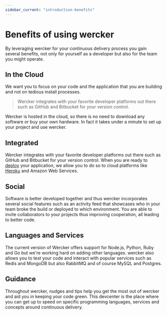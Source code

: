 ```yaml
---
sidebar_current: "introduction-benefits"
---
```


# Benefits of using wercker

By leveraging wercker for your continuous delivery process you gain several benefits, not only for yourself as a developer but also for the team you might operate.

## In the Cloud

We want you to focus on your code and the application that you are building and not on tedious install processes.

> Wercker integrates with your favorite developer platforms out there such as GitHub and Bitbucket for your version control.

Wercker is hosted in the cloud, so there is no need to download any software or buy your own hardware. In fact it takes under a minute to set up your project and use wercker.

## Integrated

Wercker integrates with your favorite developer platforms out there such as GitHub and Bitbucket for your version control. When you are ready to [deploy](/articles/deployment/) your application, we allow you to do so to cloud platforms like [Heroku](/articles/deployment/heroku.html) and Amazon Web Services.

## Social

Software is better developed together and thus wercker incorporates several social features such as an activity feed that showcases who in your team broke the build or deployed to which environment.
You are able to invite collaborators to your projects thus improving cooperation, all leading to better code.

## Languages and Services

The current version of Wercker offers support for Node.js, Python, Ruby and Go but we're working hard on adding other languages.
wercker also allows you to test your code and interact with popular services such as Redis and MongoDB but also RabbitMQ and of course MySQL and Postgres.

## Guidance

Throughout wercker, nudges and tips help you get the most out of wercker and aid you in keeping your code green.
This devcenter is the place where you can get up to speed on specific programming languages, services and concepts around continuous delivery.
